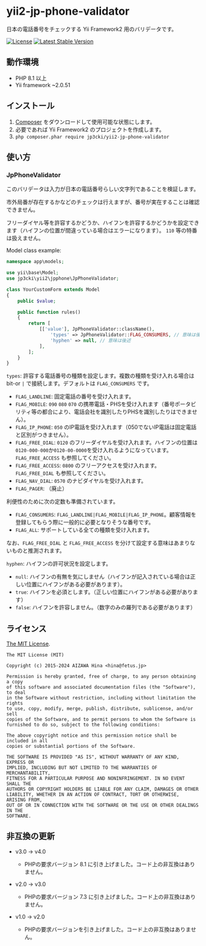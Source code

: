 yii2-jp-phone-validator
=======================

日本の電話番号をチェックする Yii Framework2 用のバリデータです。

[![License](https://poser.pugx.org/jp3cki/yii2-jp-phone-validator/license.svg)](https://packagist.org/packages/jp3cki/yii2-jp-phone-validator)
[![Latest Stable Version](https://poser.pugx.org/jp3cki/yii2-jp-phone-validator/v/stable.svg)](https://packagist.org/packages/jp3cki/yii2-jp-phone-validator)


動作環境
--------

- PHP 8.1 以上
- Yii framework ~2.0.51

インストール
------------

1. [Composer](https://getcomposer.org/) をダウンロードして使用可能な状態にします。
2. 必要であれば Yii Framework2 のプロジェクトを作成します。
3. `php composer.phar require jp3cki/yii2-jp-phone-validator`

使い方
------

### JpPhoneValidator ###

このバリデータは入力が日本の電話番号らしい文字列であることを検証します。

市外局番が存在するかなどのチェックは行えますが、番号が実在することは確認できません。

フリーダイヤル等を許容するかどうか、ハイフンを許容するかどうかを設定できます（ハイフンの位置が間違っている場合はエラーになります）。
`110` 等の特番は扱えません。

Model class example:
```php
namespace app\models;

use yii\base\Model;
use jp3cki\yii2\jpphone\JpPhoneValidator;

class YourCustomForm extends Model
{
    public $value;

    public function rules()
    {
        return [
            [['value'], JpPhoneValidator::className(),
                'types' => JpPhoneValidator::FLAG_CONSUMERS, // 意味は後述
                'hyphen' => null, // 意味は後述
            ],
        ];
    }
}
```

`types`: 許容する電話番号の種類を設定します。複数の種類を受け入れる場合は bit-or `|` で接続します。デフォルトは `FLAG_CONSUMERS` です。

  * `FLAG_LANDLINE`: 固定電話の番号を受け入れます。
  * `FLAG_MOBILE`: `090` `080` `070` の携帯電話・PHSを受け入れます（番号ポータビリティ等の都合により、電話会社を識別したりPHSを識別したりはできません）。
  * `FLAG_IP_PHONE`: `050` のIP電話を受け入れます（050でないIP電話は固定電話と区別がつきません）。
  * `FLAG_FREE_DIAL`: `0120` のフリーダイヤルを受け入れます。ハイフンの位置は`0120-000-000`か`0120-00-0000`を受け入れるようになっています。 `FLAG_FREE_ACCESS` も参照してください。
  * `FLAG_FREE_ACCESS`: `0800` のフリーアクセスを受け入れます。 `FLAG_FREE_DIAL` も参照してください。
  * `FLAG_NAV_DIAL`: `0570` のナビダイヤルを受け入れます。
  * `FLAG_PAGER`: （廃止）

利便性のために次の定数も準備されています。

  * `FLAG_CONSUMERS`: `FLAG_LANDLINE|FLAG_MOBILE|FLAG_IP_PHONE`。顧客情報を登録してもらう際に一般的に必要となりそうな番号です。
  * `FLAG_ALL`: サポートしている全ての種類を受け入れます。

なお、`FLAG_FREE_DIAL` と `FLAG_FREE_ACCESS` を分けて設定する意味はあまりないものと推測されます。

`hyphen`: ハイフンの許可状況を設定します。

  * `null`: ハイフンの有無を気にしません（ハイフンが記入されている場合は正しい位置にハイフンがある必要があります）。
  * `true`: ハイフンを必須とします。（正しい位置にハイフンがある必要があります）
  * `false`: ハイフンを許容しません。（数字のみの羅列である必要があります）


ライセンス
----------

[The MIT License](https://github.com/fetus-hina/yii2-jp-phone-validator/blob/master/LICENSE).

```
The MIT License (MIT)

Copyright (c) 2015-2024 AIZAWA Hina <hina@fetus.jp>

Permission is hereby granted, free of charge, to any person obtaining a copy
of this software and associated documentation files (the "Software"), to deal
in the Software without restriction, including without limitation the rights
to use, copy, modify, merge, publish, distribute, sublicense, and/or sell
copies of the Software, and to permit persons to whom the Software is
furnished to do so, subject to the following conditions:

The above copyright notice and this permission notice shall be included in all
copies or substantial portions of the Software.

THE SOFTWARE IS PROVIDED "AS IS", WITHOUT WARRANTY OF ANY KIND, EXPRESS OR
IMPLIED, INCLUDING BUT NOT LIMITED TO THE WARRANTIES OF MERCHANTABILITY,
FITNESS FOR A PARTICULAR PURPOSE AND NONINFRINGEMENT. IN NO EVENT SHALL THE
AUTHORS OR COPYRIGHT HOLDERS BE LIABLE FOR ANY CLAIM, DAMAGES OR OTHER
LIABILITY, WHETHER IN AN ACTION OF CONTRACT, TORT OR OTHERWISE, ARISING FROM,
OUT OF OR IN CONNECTION WITH THE SOFTWARE OR THE USE OR OTHER DEALINGS IN THE
SOFTWARE.
```

非互換の更新
------------

  - v3.0 → v4.0
    - PHPの要求バージョン 8.1 に引き上げました。コード上の非互換はありません。

  - v2.0 → v3.0
    - PHPの要求バージョン 7.3 に引き上げました。コード上の非互換はありません。

  - v1.0 → v2.0
    - PHPの要求バージョンを引き上げました。コード上の非互換はありません。
